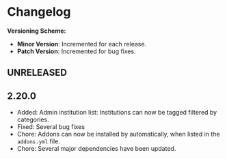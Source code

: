 # Changelog

**Versioning Scheme:**
- **Minor Version**: Incremented for each release.
- **Patch Version**: Incremented for bug fixes.

## UNRELEASED

## 2.20.0

- Added: Admin institution list: Institutions can now be tagged filtered by categories.
- Fixed: Several bug fixes
- Chore: Addons can now be installed by automatically, when listed in the `addons.yml` file.
- Chore: Several major dependencies have been updated.
